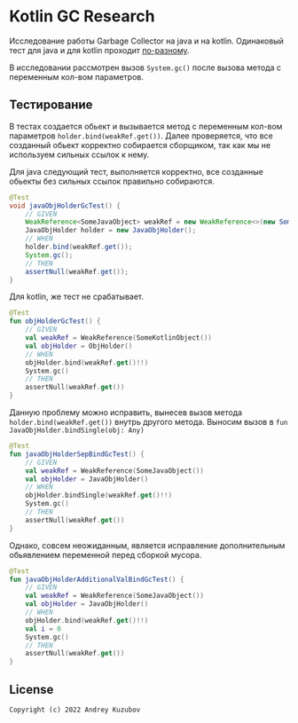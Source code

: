# Kotlin GC Research

Исследование работы Garbage Collector на java и на kotlin.
Одинаковый тест для java и для kotlin проходит 
[по-разному](https://github.com/klee0kai/KotlinMemLeakResearch/actions/runs/3860669356/jobs/6581146165).

В исследовании рассмотрен вызов `System.gc()` 
после вызова метода с переменным кол-вом параметров. 

## Тестирование 

В тестах создается обьект и вызывается метод с переменным кол-вом параметров `holder.bind(weakRef.get())`.
Далее проверяется, что все созданный обьект корректно собирается сборщиком, так как мы не используем сильных ссылок к нему.  

Для java следующий тест, выполняется корректно, 
все созданные обьекты без сильных ссылок правильно собираются.

``` java
@Test
void javaObjHolderGcTest() {
    // GIVEN
    WeakReference<SomeJavaObject> weakRef = new WeakReference<>(new SomeJavaObject());
    JavaObjHolder holder = new JavaObjHolder();
    // WHEN
    holder.bind(weakRef.get());
    System.gc();
    // THEN
    assertNull(weakRef.get());
}
```

Для kotlin, же тест не срабатывает. 

```kotlin
@Test
fun objHolderGcTest() {
    // GIVEN
    val weakRef = WeakReference(SomeKotlinObject())
    val objHolder = ObjHolder()
    // WHEN
    objHolder.bind(weakRef.get()!!)
    System.gc()
    // THEN
    assertNull(weakRef.get())
}
```

Данную проблему можно исправить, вынесев вызов метода  `holder.bind(weakRef.get())` внутрь другого метода. 
Выносим вызов в `fun JavaObjHolder.bindSingle(obj: Any)`

```kotlin
@Test
fun javaObjHolderSepBindGcTest() {
    // GIVEN
    val weakRef = WeakReference(SomeJavaObject())
    val objHolder = JavaObjHolder()
    // WHEN
    objHolder.bindSingle(weakRef.get()!!)
    System.gc()
    // THEN
    assertNull(weakRef.get())
}
```

Однако, совсем неожиданным, является исправление дополнительным обьявлением переменной перед сборкой мусора.

```kotlin
@Test
fun javaObjHolderAdditionalValBindGcTest() {
    // GIVEN
    val weakRef = WeakReference(SomeJavaObject())
    val objHolder = JavaObjHolder()
    // WHEN
    objHolder.bind(weakRef.get()!!)
    val i = 0
    System.gc()
    // THEN
    assertNull(weakRef.get())
}
```

## License

```
Copyright (c) 2022 Andrey Kuzubov
```

